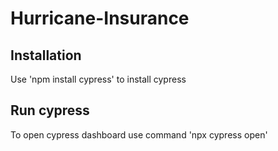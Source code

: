 # Hurricane-Insurance

## Installation
Use 'npm install cypress' to install cypress

## Run cypress
To open cypress dashboard use command 'npx cypress open'
